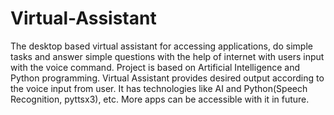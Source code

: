 # Virtual-Assistant
The desktop based virtual assistant for accessing applications, do simple tasks and answer simple questions with the help of internet with users input with the voice command. 
Project is based on Artificial Intelligence and Python programming. Virtual Assistant provides desired output according to the voice input from user. It has technologies like AI and Python(Speech Recognition, pyttsx3), etc.
More apps can be accessible with it in future.








